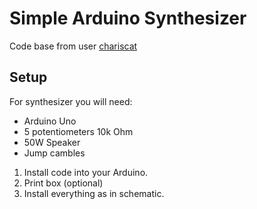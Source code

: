 # Simple Arduino Synthesizer

Code base from user [chariscat](https://projecthub.arduino.cc/chariscat/building-the-auduino-synthesiser-arduino-based-diy-synth-7b8545)

## Setup

For synthesizer you will need:
- Arduino Uno
- 5 potentiometers 10k Ohm
- 50W Speaker
- Jump cambles

1. Install code into your Arduino.
2. Print box (optional)
3. Install everything as in schematic.
